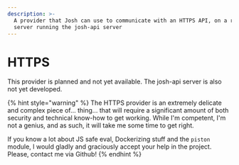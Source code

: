 ```yaml
---
description: >-
  A provider that Josh can use to communicate with an HTTPS API, on a remove
  server running the josh-api server
---
```


# HTTPS

This provider is planned and not yet available. The josh-api server is also not yet developed.

{% hint style="warning" %}
The HTTPS provider is an extremely delicate and complex piece of... thing... that will require a significant amount of both security and technical know-how to get working. While I'm competent, I'm not a genius, and as such, it will take me some time to get right.

If you know a lot about JS safe eval, Dockerizing stuff and the `piston` module, I would gladly and graciously accept your help in the project. Please, contact me via Github!
{% endhint %}
